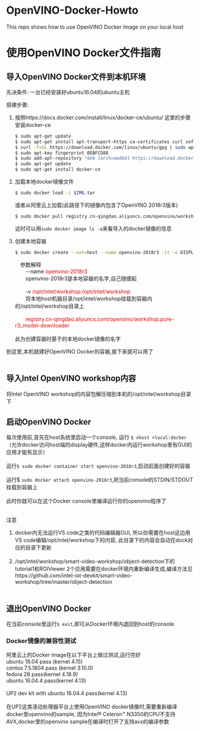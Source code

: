 # OpenVINO-Docker-Howto
This repo shows how to use OpenVINO Docker Image on your local host


使用OpenVINO Docker文件指南
====

## 导入OpenVINO Docker文件到本机环境
先决条件:
一台已经安装好ubuntu16.04的ubuntu主机

搭建步骤:
1. 按照https://docs.docker.com/install/linux/docker-ce/ubuntu/ 这里的步骤安装docker-ce

	```Bash
    $ sudo apt-get update 
    $ sudo apt-get install apt-transport-https ca-certificates curl software-properties-common
    $ curl -fsSL https://download.docker.com/linux/ubuntu/gpg | sudo apt-key add - 
    $ sudo apt-key fingerprint 0EBFCD88
    $ sudo add-apt-repository "deb [arch=amd64] https://download.docker.com/linux/ubuntu $(lsb_release -cs)   stable" 
    $ sudo apt-get update
    $ sudo apt-get install docker-ce 
    ```
2. 加载本地docker镜像文件<br>
    ```Bash
    $ sudo docker load -i $IMG.tar
    ```
    
    或者从阿里云上加载(此路径下的镜像内包含了OpenVINO 2018r3版本)<br>
    ```Bash
    $ sudo docker pull registry.cn-qingdao.aliyuncs.com/openvino/workshop:pure-r3_model-downloader
    ```
    这时可以用`sudo docker image ls -a`来看导入的docker镜像的信息
3. 创建本地容器<br>
	```Bash
    $ sudo docker create --net=host --name openvino-2018r3 -it -e DISPLAY=$DISPLAY --device=/dev/dri/card0:/dev/dri/card0 --device=/dev/dri/renderD128:/dev/dri/renderD128 --privileged -v /dev:/dev -v /opt/intel/workshop:/opt/intel/workshop registry.cn-qingdao.aliyuncs.com/openvino/workshop:pure-r3_model-downloader
    ```
    &ensp;&ensp;参数解释<br>
    &ensp;&ensp;&ensp;&ensp;--name <font color=#dd0000>openvino-2018r3</font><br>
    &ensp;&ensp;&ensp;&ensp;openvino-2018r3是本地容器的名字,自己随便起<br><br>
    &ensp;&ensp;&ensp;&ensp;-v <font color=#dd0000>/opt/intel/workshop:/opt/intel/workshop</font><br>
    &ensp;&ensp;&ensp;&ensp;将本地host机器目录/opt/intel/workshop挂载到容器内的/opt/intel/workshop目录上<br><br>
    &ensp;&ensp;&ensp;&ensp;<font color=#dd0000>registry.cn-qingdao.aliyuncs.com/openvino/workshop:pure-r3_model-downloader</font><br><br>
    此为创建容器时基于的本地docker镜像的名字<br>
    
到这里,本机就建好OpenVINO Docker的容器,接下来就可以用了<br><br>

## 导入Intel OpenVINO workshop内容
将Intel OpenVINO workshop的内容包解压缩到本机的/opt/intel/workshop目录下<br>

## 启动OpenVINO Docker
每次使用前,首先在host系统里启动一个console, 运行 `$ xhost +local:docker` （允许docker访问host端的display硬件,这样docker内运行workshop里有GUI的应用才能有显示）<br><br>
运行`$ sudo docker container start openvino-2018r3`,启动前面创建好的容器<br><br>
运行$ `sudo docker attach openvino-2018r3`,把当前console的STDIN/STDOUT挂载到容器上<br><br>
此时你就可以在这个Docker console里编译运行你的openvino程序了<br><br>


注意<br>
1. docker内无法运行VS code之类的代码编辑器GUI, 所以你需要在host这边用VS code编辑/opt/intel/workshop下的内容, 此目录下的内容会自动在dock对应的目录下更新<br><br>
2. /opt/intel/workshop/smart-video-workshop/object-detection下的tutorial1和ROIViewer 2个应用需要在docker环境内重新编译生成,编译方法见https://github.com/intel-iot-devkit/smart-video-workshop/tree/master/object-detection <br><br>


## 退出OpenVINO Docker
在当前console里运行`$ exit`,即可从Docker环境内退回到host的console<br>

### Docker镜像的兼容性测试
阿里云上的Docker image在以下平台上做过测试,运行完好<br>
ubuntu 18.04 pass (kernel 4.15)<br>
centos 7.5.1804 pass (kernel 3.10.0)<br>
fedora 28 pass(kernel 4.18.9)<br>
ubuntu 16.04.4 pass(kernel 4.13)<br><br>
UP2 dev kit with ubuntu 16.04.4 pass(kernel 4.13) <br><br>
在UP2这类凌动处理器平台上使用OpenVINO docker镜像时,需要重新编译docker里openvino的sample, 因为Intel® Celeron™ N3350的CPU不支持AVX,docker里的openvino sample在编译时打开了支持avx的编译参数<br>
